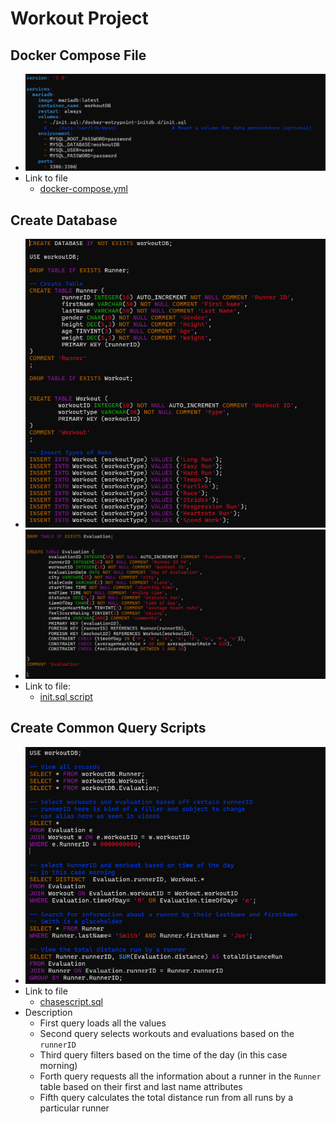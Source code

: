 # Workout Project


## Docker Compose File

* ![dockercompose](images/dockercompose.png)
* Link to file
   * [docker-compose.yml](docker-compose.yml)


## Create Database

* ![db](images/db1.png)
* ![db](images/db2.png)
* Link to file:
   * [init.sql script](init.sql)

## Create Common Query Scripts

* ![chasescript](images/chasescript.png)
* Link to file
   * [chasescript.sql](SQL-Toolbox/chasescript.sql)
* Description
   * First query loads all the values
   * Second query selects workouts and evaluations based on the `runnerID`
   * Third query filters based on the time of the day (in this case morning)
   * Forth query requests all the information about a runner in the `Runner` table based on their first and last name attributes
   * Fifth query calculates the total distance run from all runs by a particular runner




